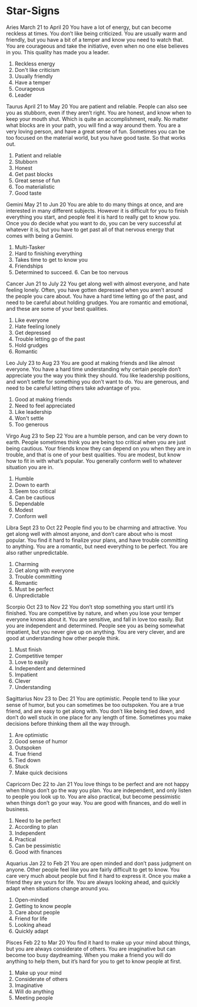# Star-Signs

Aries 
March 21 to April 20
You have a lot of energy, but can become reckless at times. You don’t like 
being criticized. You are usually warm and friendly, but you have a bit of 
a temper and know you need to watch that. You are courageous and take the 
initiative, even when no one else believes in you. This quality has made 
you a leader.

1. Reckless energy
2. Don't like criticism
3. Usually friendly
4. Have a temper
5. Courageous
6. Leader

Taurus
April 21 to May 20
You are patient and reliable. People can also see you as stubborn, even if 
they aren’t right. You are honest, and know when to keep your mouth shut. 
Which is quite an accomplishment, really. No matter what blocks are in 
your path, you will find a way around them. You are a very loving person, 
and have a great sense of fun. Sometimes you can be too focused on the 
material world, but you have good taste. So that works out.

1. Patient and reliable
2. Stubborn
3. Honest
4. Get past blocks
5. Great sense of fun
6. Too materialistic
7. Good taste

Gemini
May 21 to Jun 20
You are able to do many things at once, and are interested in many 
different subjects. However it is difficult for you to finish everything 
you start, and people feel it is hard to really get to know you. Once you 
do decide what you want to do, you can be very successful at whatever it 
is, but you have to get past all of that nervous energy that comes with 
being a Gemini.

1. Multi-Tasker
2. Hard to finishing everything
3. Takes time to get to know you
4. Friendships
5. Determined to succeed. 6. Can be too nervous

Cancer 
Jun 21 to July 22
You get along well with almost everyone, and hate feeling lonely. Often, 
you have gotten depressed when you aren’t around the people you care 
about. You have a hard time letting go of the past, and need to be careful 
about holding grudges. You are romantic and emotional, and these are some 
of your best qualities.

1. Like everyone
2. Hate feeling lonely
3. Get depressed
3. Trouble letting go of the past
4. Hold grudges
5. Romantic

Leo 
July 23 to Aug 23
You are good at making friends and like almost everyone. You have a hard 
time understanding why certain people don’t appreciate you the way you 
think they should. You like leadership positions, and won’t settle for 
something you don’t want to do. You are generous, and need to be careful 
letting others take advantage of you.

1. Good at making friends
2. Need to feel appreciated
3. Like leadership
4. Won't settle
5. Too generous

Virgo
Aug 23 to Sep 22
You are a humble person, and can be very down to earth. People sometimes 
think you are being too critical when you are just being cautious. Your 
friends know they can depend on you when they are in trouble, and that is 
one of your best qualities. You are modest, but know how to fit in with 
what’s popular. You generally conform well to whatever situation you are 
in.

1. Humble
2. Down to earth
3. Seem too critical
4. Can be cautious
5. Dependable
6. Modest
7. Conform well

Libra 
Sept 23 to Oct 22
People find you to be charming and attractive. You get along well with 
almost anyone, and don’t care about who is most popular. You find it hard 
to finalize your plans, and have trouble committing to anything. You are a 
romantic, but need everything to be perfect. You are also rather 
unpredictable.

1. Charming
2. Get along with everyone
3. Trouble committing
4. Romantic
5. Must be perfect
6. Unpredictable

Scorpio 
Oct 23 to Nov 22
You don’t stop something you start until it’s finished. You are 
competitive by nature, and when you lose your temper everyone knows about 
it. You are sensitive, and fall in love too easily. But you are 
independent and determined. People see you as being somewhat impatient, 
but you never give up on anything. You are very clever, and
are good at understanding how other people think.

1. Must finish
2. Competitive temper
3. Love to easily
4. Independent and determined
5. Impatient
6. Clever
7. Understanding

Sagittarius 
Nov 23 to Dec 21
You are optimistic. People tend to like your sense of humor, but you can 
sometimes be too outspoken. You are a true friend, and are easy to get 
along with. You don’t like being tied down, and don’t do well stuck in one 
place for any length of time. Sometimes you make decisions before thinking 
them all the way through.

1. Are optimistic
2. Good sense of humor
3. Outspoken
4. True friend
5. Tied down
6. Stuck
7. Make quick decisions

Capricorn 
Dec 22 to Jan 21
You love things to be perfect and are not happy when things don’t go the 
way you plan. You are independent, and only listen to people you look up 
to. You are also practical, but become pessimistic when things don’t go 
your way. You are good with finances, and do well in business.

1. Need to be perfect
2. According to plan
3. Independent
4. Practical
5. Can be pessimistic
6. Good with finances

Aquarius 
Jan 22 to Feb 21
You are open minded and don’t pass judgment on anyone. Other people feel 
like you are fairly difficult to get to know. You care very much about 
people but find it hard to express it. Once you make a friend they are 
yours for life. You are always looking ahead, and quickly adapt when 
situations change around you.

1. Open-minded
2. Getting to know people
3. Care about people
4. Friend for life
5. Looking ahead
6. Quickly adapt

Pisces 
Feb 22 to Mar 20
You find it hard to make up your mind about things, but you are always 
considerate of others. You are imaginative but can become too busy 
daydreaming. When you make a friend you will do anything to help them, but 
it’s hard for you to get to know people at first.

1. Make up your mind
2. Considerate of others
3. Imaginative
4. Will do anything
5. Meeting people

